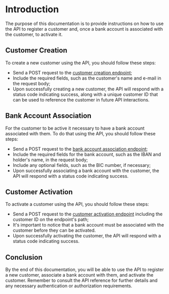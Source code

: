 # Introduction

The purpose of this documentation is to provide instructions on how to use the API to register a customer and, once a bank account is associated with the customer, to activate it.

## Customer Creation

To create a new customer using the API, you should follow these steps:

- Send a POST request to the [customer creation endpoint](./../../reference/en-US/customer-register.md);
- Include the required fields, such as the customer's name and e-mail in the request body;
- Upon successfully creating a new customer, the API will respond with a status code indicating success, along with a unique customer ID that can be used to reference the customer in future API interactions.

## Bank Account Association

For the customer to be active it necessary to have a bank account associated with them. To do that using the API, you should follow these steps:

- Send a POST request to the [bank account association endpoint](./../../reference/en-US/bank-account-association.md);
- Include the required fields for the bank account, such as the IBAN and holder's name, in the request body;
- Include any optional fields, such as the BIC number, if necessary;
- Upon successfully associating a bank account with the customer, the API will respond with a status code indicating success.

## Customer Activation

To activate a customer using the API, you should follow these steps:

- Send a POST request to the [customer activation endpoint](./../../reference/en-US/customer-set-as-active.md) including the customer ID on the endpoint's path;
- It's important to notice that a bank account must be associated with the customer before they can be activated.
- Upon successfully activating the customer, the API will respond with a status code indicating success.

## Conclusion

By the end of this documentation, you will be able to use the API to register a new customer, associate a bank account with them, and activate the customer. Remember to consult the API reference for further details and any necessary authentication or authorization requirements.
